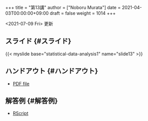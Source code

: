 +++
title = "第13講"
author = ["Noboru Murata"]
date = 2021-04-03T00:00:00+09:00
draft = false
weight = 1014
+++

<span class="timestamp-wrapper"><span class="timestamp">&lt;2021-07-09 Fri&gt; </span></span> 更新


## スライド {#スライド}

{{< myslide base="statistical-data-analysis1" name="slide13" >}}


## ハンドアウト {#ハンドアウト}

-   [PDF file](https://noboru-murata.github.io/statistical-data-analysis1/pdfs/slide13.pdf)


## 解答例 {#解答例}

-   [RScript](https://noboru-murata.github.io/statistical-data-analysis1/code/slide13.R)